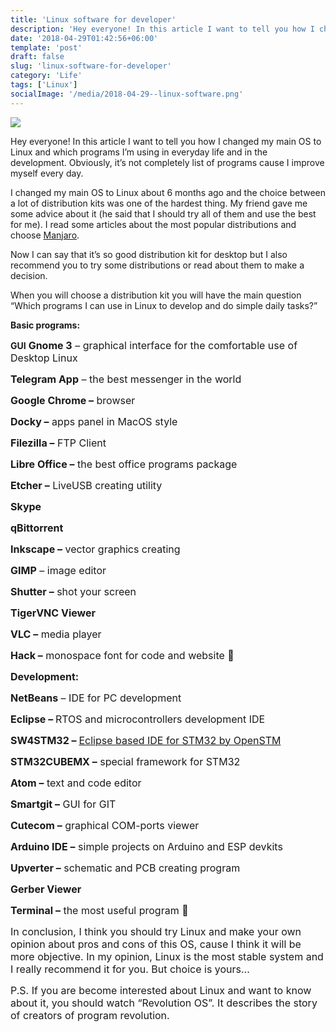 ```yaml
---
title: 'Linux software for developer'
description: 'Hey everyone! In this article I want to tell you how I changed my main OS to Linux and which programs I’m using in everyday life and in the development. Obviously, it’s not completely list of programs cause I improve myself every day.'
date: '2018-04-29T01:42:56+06:00'
template: 'post'
draft: false
slug: 'linux-software-for-developer'
category: 'Life'
tags: ['Linux']
socialImage: '/media/2018-04-29--linux-software.png'
---
```

![](/media/2018-04-29--linux-software.png)

Hey everyone! In this article I want to tell you how I changed my main OS to Linux and which programs I’m using in everyday life and in the development. Obviously, it’s not completely list of programs cause I improve myself every day.

I changed my main OS to Linux about 6 months ago and the choice between a lot of distribution kits was one of the hardest thing. My friend gave me some advice about it (he said that I should try all of them and use the best for me). I read some articles about the most popular distributions and choose [Manjaro](https://manjaro.org/).

Now I can say that it’s so good distribution kit for desktop but I also recommend you to try some distributions or read about them to make a decision.

When you will choose a distribution kit you will have the main question “Which programs I can use in Linux to develop and do simple daily tasks?”



**Basic programs:**

 **GUI** <span style="font-size: medium;">**Gnome 3** </span><span style="font-size: medium;">– </span><span style="font-size: medium;">graphical interface for the comfortable use of Desktop Linux</span>

<span style="font-size: medium;">**Telegram App**</span><span style="font-size: medium;"> – the best messenger in the world</span>

<span style="font-size: medium;">**Google Chrome –**</span><span style="font-size: medium;"> browser</span>

<span style="font-size: medium;">**Docky –**</span><span style="font-size: medium;"> apps panel in MacOS style</span>

<span style="font-size: medium;">**Filezilla –**</span><span style="font-size: medium;"> FTP Client </span>

<span style="font-size: medium;">**Libre Office –** </span><span style="font-size: medium;">the best office programs package</span>

<span style="font-size: medium;">**Etcher –**</span><span style="font-size: medium;"> LiveUSB creating utility</span>

<span style="font-size: medium;">**Skype** </span>

<span style="font-size: medium;"> **qBittorrent**</span>

<span style="font-size: medium;"> **Inkscape –** </span><span style="font-size: medium;">vector graphics creating</span>

<span style="font-size: medium;">**GIMP**</span><span style="font-size: medium;"> – image editor</span>

<span style="font-size: medium;">**Shutter –**</span><span style="font-size: medium;"> shot your screen</span>

<span style="font-size: medium;">**TigerVNC Viewer** </span>

<span style="font-size: medium;"> **VLC –**</span><span style="font-size: medium;"> media player</span>

<span style="font-size: medium;">**Hack –**</span><span style="font-size: medium;"> monospace font for code and website 🙂</span>



**<span style="font-size: medium;">Development:</span>**

 **<span style="font-size: medium;">NetBeans</span>**<span style="font-size: medium;"> – </span><span style="font-size: medium;">IDE for PC development </span>

**<span style="font-size: medium;"> Eclipse – </span>**<span style="font-size: medium;">RTOS and microcontrollers development IDE</span>

**<span style="font-size: medium;"> SW4STM32 –</span>** [<span style="font-size: medium;">Eclipse based IDE for STM32 by OpenSTM</span>](http://www.openstm32.org/System%2BWorkbench%2Bfor%2BSTM32)

**<span style="font-size: medium;"> STM32CUBEMX –</span>**<span style="font-size: medium;"> special framework for STM32</span>

**<span style="font-size: medium;"> Atom –</span>**<span style="font-size: medium;"> text and code editor</span>

 **<span style="font-size: medium;">Smartgit –</span>**<span style="font-size: medium;"> GUI for GIT</span>

**<span style="font-size: medium;"> Cutecom –</span>**<span style="font-size: medium;"> graphical COM-ports viewer</span>

**<span style="font-size: medium;"> Arduino IDE –</span>**<span style="font-size: medium;"> simple projects on Arduino and ESP devkits</span>

**<span style="font-size: medium;"> Upverter –</span>**<span style="font-size: medium;"> schematic and PCB creating program </span>

**<span style="font-size: medium;"> Gerber Viewer </span>**

**<span style="font-size: medium;">Terminal –</span>**<span style="font-size: medium;"> the most useful program 🙂</span>



<span style="font-size: medium;">In conclusion, I </span><span style="font-size: medium;">think</span><span style="font-size: medium;"> you should try Linux </span><span style="font-size: medium;">and make your own opinion about pros and cons of this OS, cause I think it will be more objective. In my opinion, Linux is the most stable system and I really recommend it for you. But choice is yours…</span>

<span style="font-size: medium;">P.S. If you are become interested about Linux and want to know about it, you should watch “Revolution OS”. It describes the story of creators of program revolution.</span>